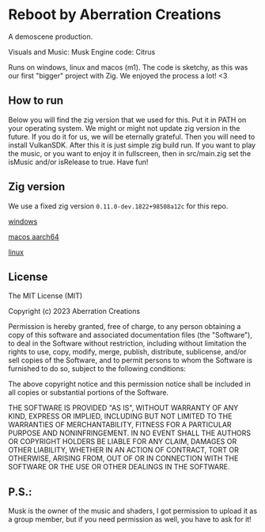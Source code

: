 # Reboot by Aberration Creations

A demoscene production.

Visuals and Music: Musk
Engine code: Citrus

Runs on windows, linux and macos (m1). The code is sketchy, as this was our first "bigger" project with Zig.
We enjoyed the process a lot! <3 

## How to run

Below you will find the zig version that we used for this. 
Put it in PATH on your operating system. We might or might not update zig version
in the future. If you do it for us, we will be eternally grateful. 
Then you will need to install VulkanSDK. After this it is just simple 
zig build run. If you want to play the music, or you want to enjoy it 
in fullscreen, then in src/main.zig set the isMusic and/or isRelease to true.
Have fun!

## Zig version

We use a fixed zig version `0.11.0-dev.1822+98508a12c` for this repo.

[windows](https://ziglang.org/builds/zig-windows-x86_64-0.11.0-dev.1822+98508a12c.zip)

[macos aarch64](https://ziglang.org/builds/zig-macos-aarch64-0.11.0-dev.1822+98508a12c.tar.xz)

[linux](https://ziglang.org/builds/zig-linux-x86_64-0.11.0-dev.1822+98508a12c.tar.xz)

## License

The MIT License (MIT)

Copyright (c) 2023 Aberration Creations

Permission is hereby granted, free of charge, to any person obtaining a copy
of this software and associated documentation files (the "Software"), to deal
in the Software without restriction, including without limitation the rights
to use, copy, modify, merge, publish, distribute, sublicense, and/or sell
copies of the Software, and to permit persons to whom the Software is
furnished to do so, subject to the following conditions:

The above copyright notice and this permission notice shall be included in
all copies or substantial portions of the Software.

THE SOFTWARE IS PROVIDED "AS IS", WITHOUT WARRANTY OF ANY KIND, EXPRESS OR
IMPLIED, INCLUDING BUT NOT LIMITED TO THE WARRANTIES OF MERCHANTABILITY,
FITNESS FOR A PARTICULAR PURPOSE AND NONINFRINGEMENT. IN NO EVENT SHALL THE
AUTHORS OR COPYRIGHT HOLDERS BE LIABLE FOR ANY CLAIM, DAMAGES OR OTHER
LIABILITY, WHETHER IN AN ACTION OF CONTRACT, TORT OR OTHERWISE, ARISING FROM,
OUT OF OR IN CONNECTION WITH THE SOFTWARE OR THE USE OR OTHER DEALINGS IN
THE SOFTWARE.

## P.S.:

Musk is the owner of the music and shaders, I got permission to upload it as a group member, but if you need permission as well,
you have to ask for it! 